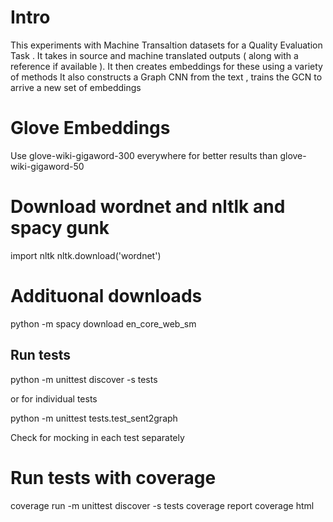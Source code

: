
# Intro 

This experiments with Machine Transaltion datasets for a Quality Evaluation Task . 
It takes in source and machine translated outputs ( along with a reference if available ).
It then creates embeddings for these using a variety of methods 
It also constructs a Graph CNN from the text , trains the GCN to arrive a new set of embeddings

# Glove Embeddings
Use glove-wiki-gigaword-300 everywhere for better results than glove-wiki-gigaword-50

# Download wordnet and nltlk and spacy gunk
import nltk
nltk.download('wordnet')

# Addituonal downloads
python -m spacy download en_core_web_sm

## Run tests
python -m unittest discover -s tests

or for individual tests

python -m unittest tests.test_sent2graph

Check for mocking in each test separately 

# Run tests with coverage
coverage run -m unittest discover -s tests
coverage report
coverage html